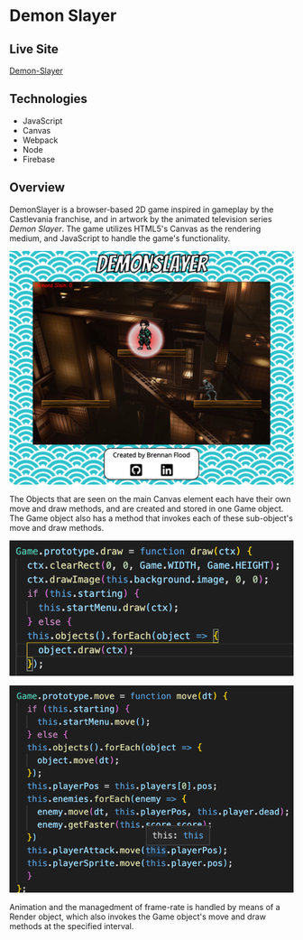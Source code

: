 # Demon Slayer

## Live Site
  [Demon-Slayer](https://brennan-flood.github.io/DemonSlayer/)

## Technologies
  * JavaScript
  * Canvas
  * Webpack
  * Node
  * Firebase
 
## Overview
  DemonSlayer is a browser-based 2D game inspired in gameplay by the Castlevania franchise, and in artwork by the animated television series *Demon Slayer*. The game utilizes HTML5's Canvas as the rendering medium, and JavaScript to handle the game's functionality.
  
  ![alt text](https://github.com/Brennan-Flood/DemonSlayer/blob/master/assets/readme_assets/Screen%20Shot%202020-01-21%20at%205.43.05%20PM.png?raw=true)

 The Objects that are seen on the main Canvas element each have their own move and draw methods, and are created and stored in one Game object. The Game object also has a method that invokes each of these sub-object's move and draw methods. 

 ![alt text](https://github.com/Brennan-Flood/DemonSlayer/blob/master/assets/readme_assets/Screen%20Shot%202020-01-21%20at%205.21.57%20PM.png?raw=true)

 ![alt text](https://github.com/Brennan-Flood/DemonSlayer/blob/master/assets/readme_assets/Screen%20Shot%202020-01-21%20at%205.22.23%20PM.png?raw=true)
 
 Animation and the managedment of frame-rate is handled by means of a Render object, which also invokes the Game object's move and draw methods at the specified interval.
